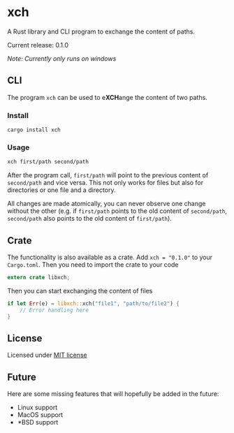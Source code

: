 # xch

A Rust library and CLI program to exchange the content of paths.

Current release: 0.1.0

*Note: Currently only runs on windows* 

## CLI

The program `xch` can be used to e**XCH**ange the content of two paths. 

### Install
`cargo install xch`

### Usage
```bash
xch first/path second/path
```

After the program call, `first/path` will point to the previous content of `second/path` and vice versa. 
This not only works for files but also for directories or one file and a directory.

All changes are made atomically, you can never observe one change without the other (e.g. 
if `first/path` points to the old content of `second/path`, `second/path` also points to the
old content of `first/path`).

## Crate

The functionality is also available as a crate. Add `xch = "0.1.0"` to your `Cargo.toml`.
Then you need to import the crate to your code
```Rust
extern crate libxch;
```
Then you can start exchanging the content of files
```Rust
if let Err(e) = libxch::xch("file1", "path/to/file2") {
    // Error handling here
}
```

## License

Licensed under [MIT license](./LICENSE)

## Future

Here are some missing features that will hopefully be added in the future:
- Linux support
- MacOS support
- *BSD support
